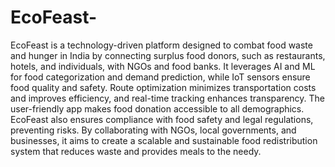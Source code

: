 # EcoFeast-
EcoFeast is a technology-driven platform designed to combat food waste and hunger in India by connecting surplus food donors, such as restaurants, hotels, and individuals, with NGOs and food banks. It leverages AI and ML for food categorization and demand prediction, while IoT sensors ensure food quality and safety. Route optimization minimizes transportation costs and improves efficiency, and real-time tracking enhances transparency. The user-friendly app makes food donation accessible to all demographics. EcoFeast also ensures compliance with food safety and legal regulations, preventing risks. By collaborating with NGOs, local governments, and businesses, it aims to create a scalable and sustainable food redistribution system that reduces waste and provides meals to the needy.
